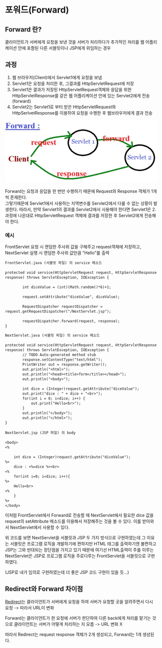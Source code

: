 # 포워드(Forward)

## Forward 란?

클라이언트가 서버에게 요청을 보낸 것을 서버가 처리하다가 추가적인 처리를 웹 어플리케이션 안에 포함된 다른 서블릿이나 JSP에게 위임하는 경우

## 과정

1. 웹 브라우저(Client)에서 Servlet1에게 요청을 보냄
2. Servlet1은 요청을 처리한 후, 그결과를 HttpServletRequest에 저장
3. Servlet1은 결과가 저장된 HttpServletRequest객체와 응답을 위한 HttpServletResponse를 같은 웹 어플리케이션 안에 있는 Servlet2에게 전송(forward)
4. Servlet2는 Servlet1로 부터 받은 HttpServletRequest와 HttpSerlvetResponse를 이용하여 요청을 수행한 후 웹브라우저에게 결과 전송

![Forward 과정](/picture/Forward_과정.JPG)

Forward는 요청과 응답을 한 번만 수행하기 때문에 Request와 Response 객체가 1개씩 존재한다.   
그렇기때문에 Servlet1에서 사용하는 지역변수를 Servlet2에서 다룰 수 없는 상황이 발생한다. 따라서, 만약 Servlet1의 결과를 Servlet2에서 사용해야 한다면 Servlet1은 2.과정에 나온대로 HttpServletRequest 객체에 결과를 저장한 후 Servlet2에게 전송해야 한다.

### 예시

FrontServlet 요청 시 랜덤한 주사위 값을 구해주고 request객체에 저장하고, NextServlet 실행 시 랜덤한 주사위 값만큼 "Hello"를 출력

```
FrontServlet.java (서블릿 파일) 의 service 메소드

protected void service(HttpServletRequest request, HttpServletResponse response) throws ServletException, IOException {
    	
    	int diceValue = (int)(Math.random()*6)+1;
    	
    	request.setAttribute("diceValue", diceValue);
    	
    	RequestDispatcher requestDispatcher = request.getRequestDispatcher("/NextServlet.jsp");
    	
    	requestDispatcher.forward(request, response);
}
```

```
NextServlet.java (서블릿 파일) 의 service 메소드

protected void service(HttpServletRequest request, HttpServletResponse response) throws ServletException, IOException {
		// TODO Auto-generated method stub
		response.setContentType("text/html");
		PrintWriter out = response.getWriter();
		out.println("<html>");
		out.println("<head><title>form</title></head>");
		out.println("<body>");
		
		int dice = (Integer)request.getAttribute("diceValue");
		out.print("dice : " + dice + "<br>");
		for(int i = 0; i<dice; i++) {
			out.print("Hello<br>");
		}
		out.println("</body>");
		out.println("</html>");
}

NextServlet.jsp (JSP 파일) 의 body

<body>
<% 

	int dice = (Integer)request.getAttribute("diceValue");
%>
	dice : <%=dice %><br>
<%
	for(int i=0; i<dice; i++){
%>
	Hello<br>
<%
	}
%>
</body>
```

이처럼 FrontServlet에서 Forward로 전송할 때 NextServlet에서 필요한 dice 값을 request의 setAttribute 메소드를 이용해서 저장해주는 것을 볼 수 있다. 이를 받아와서 NextServlet에서 사용할 수 있다.

위 코드를 보면 NextServlet을 서블릿과 JSP 두 가지 방식으로 구현하였는데 그 이유는 서블릿은 프로그램 로직을 개발하기에 편하지만 HTML 태그를 출력하기엔 불편하고 JSP는 그와 반대되는 장단점을 가지고 있기 때문에 여기선 HTML출력이 주를 이루는 NextServlet은 JSP로 프로그램 로직을 주로다루는 FrontServlet을 서블릿으로 구현하였다.

(JSP로 내가 임의로 구현하였는데 더 좋은 JSP 코드 구현이 있을 듯...)


## Redirect와 Forward 차이점

[Redirect](https://github.com/dnwlsrla40/INFO_Repo/blob/master/Redirect.md)는 클라이언트가 서버에게 요청을 하여 서버가 요청할 곳을 알려주면서 다시 요청 -> 따라서 URL이 변화

Forward는 클라이언트가 한 요청에 서버가 판단하여 다른 back에게 처리를 맡기는 것으로 클라이언트는 서버가 어떻게 처리하는 지 모름 -> URL 변화 X

따라서 Redirect는 request response 객체가 2개 생성되고, Forward는 1개 생성된다.